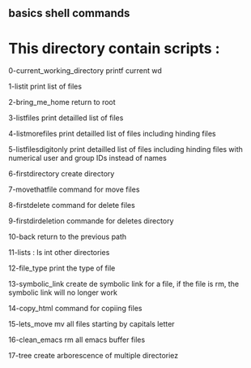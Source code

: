 ## basics shell commands

# This directory contain scripts :

0-current_working_directory
printf current wd

1-listit
print list of files

2-bring_me_home
return to root

3-listfiles
print detailled list of files

4-listmorefiles
print detailled list of files including hinding files

5-listfilesdigitonly
print detailled list of files including hinding files with
numerical user and group IDs instead of names

6-firstdirectory
create directory

7-movethatfile
command for move files

8-firstdelete
command for delete files

9-firstdirdeletion
commande for deletes directory

10-back
return to the previous path

11-lists :
ls int other directories

12-file_type
print the type of file

13-symbolic_link
create de symbolic link for a file, if the file is rm, the symbolic link will no longer work

14-copy_html
command for copiing files

15-lets_move
mv all files starting by capitals letter

16-clean_emacs
rm all emacs buffer files

17-tree
create arborescence of multiple directoriez



